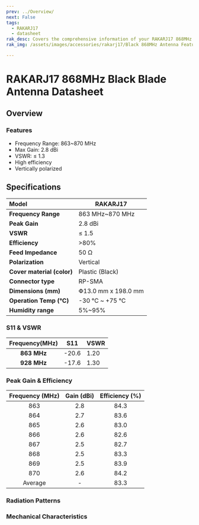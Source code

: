 ```yaml
---
prev: ../Overview/
next: False
tags: 
  - RAKARJ17
  - datasheet
rak_desc: Covers the comprehensive information of your RAKARJ17 868MHz Black Blade Antenna to help you in using it. This information includes technical specifications and characteristics.
rak_img: /assets/images/accessories/rakarj17/Black 868MHz Antenna Features.png

---
```


# RAKARJ17 868MHz Black Blade Antenna Datasheet

## Overview

### Features

- Frequency Range: 863~870&nbsp;MHz
- Max Gain: 2.8&nbsp;dBi
- VSWR: ≤ 1.3
- High efficiency
- Vertically polarized

<rk-img
  src="/assets/images/accessories/rakarj17/Black 868MHz Antenna Features.png"
  width="70%"
  caption="RAKARJ17 Antenna Overview"
/>

## Specifications

| **Model**                  | RAKARJ17                      |
| :------------------------- | ----------------------------- |
| **Frequency Range**        | 863&nbsp;MHz~870&nbsp;MHz     |
| **Peak Gain**              | 2.8&nbsp;dBi                  |
| **VSWR**                   | ≤ 1.5                         |
| **Efficiency**             | >80%                          |
| **Feed Impedance**         | 50&nbsp;Ω                     |
| **Polarization**           | Vertical                      |
| **Cover material (color)** | Plastic (Black)               |
| **Connector type**         | RP-SMA                        |
| **Dimensions (mm)**        | Փ13.0&nbsp;mm x 198.0&nbsp;mm |
| **Operation Temp (°C)**    | -30&nbsp;°C ~ +75&nbsp;°C     |
| **Humidity range**         | 5%~95%                        |

### S11 & VSWR

| **Frequency(MHz)** | S11   | VSWR |
| :----------------: | ----- | ---- |
|  **863&nbsp;MHz**  | -20.6 | 1.20 |
|  **928&nbsp;MHz**  | -17.6 | 1.30 |

<rk-img
  src="/assets/images/accessories/rakarj17/Black 868MHz Antenna VSER.png"
  width="70%"
  caption="S11 & VSWR Graph"
/>

### Peak Gain & Efficiency

| **Frequency (MHz)** | **Gain (dBi)** | **Efficiency (%)** |
| :-----------------: | :------------: | :----------------: |
|         863         |      2.8       |        84.3        |
|         864         |      2.7       |        83.6        |
|         865         |      2.6       |        83.0        |
|         866         |      2.6       |        82.6        |
|         867         |      2.5       |        82.7        |
|         868         |      2.5       |        83.3        |
|         869         |      2.5       |        83.9        |
|         870         |      2.6       |        84.2        |
|       Average       |       -        |        83.3        |

### Radiation Patterns

<rk-img
  src="/assets/images/accessories/rakarj17/Black 868MHz Antenna Radiation Patterns.png"
  width="70%"
  caption="Radiation Patterns"
/>

### Mechanical Characteristics

<rk-img
  src="/assets/images/accessories/rakarj17/Black 868MHz Antenna Mechanical Specifications.png"
  width="80%"
  caption="Mechanical Specifications"
/>
